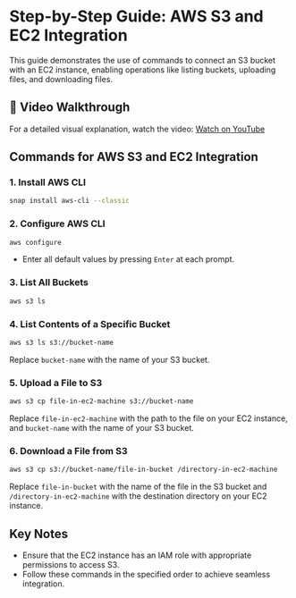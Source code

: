 # Step-by-Step Guide: AWS S3 and EC2 Integration

This guide demonstrates the use of commands to connect an S3 bucket with an EC2 instance, enabling operations like listing buckets, uploading files, and downloading files.

## 🎥 Video Walkthrough

For a detailed visual explanation, watch the video:
[Watch on YouTube](https://youtu.be/HFRZCyCFVkw)

## Commands for AWS S3 and EC2 Integration

### 1. Install AWS CLI

```bash
snap install aws-cli --classic
```

### 2. Configure AWS CLI

```bash
aws configure
```

- Enter all default values by pressing `Enter` at each prompt.

### 3. List All Buckets

```bash
aws s3 ls
```

### 4. List Contents of a Specific Bucket

```bash
aws s3 ls s3://bucket-name
```

Replace `bucket-name` with the name of your S3 bucket.

### 5. Upload a File to S3

```bash
aws s3 cp file-in-ec2-machine s3://bucket-name
```

Replace `file-in-ec2-machine` with the path to the file on your EC2 instance, and `bucket-name` with the name of your S3 bucket.

### 6. Download a File from S3

```bash
aws s3 cp s3://bucket-name/file-in-bucket /directory-in-ec2-machine
```

Replace `file-in-bucket` with the name of the file in the S3 bucket and `/directory-in-ec2-machine` with the destination directory on your EC2 instance.

## Key Notes

- Ensure that the EC2 instance has an IAM role with appropriate permissions to access S3.
- Follow these commands in the specified order to achieve seamless integration.
